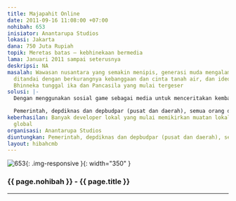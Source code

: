 ```yaml
---
title: Majapahit Online
date: 2011-09-16 11:08:00 +07:00
nohibah: 653
inisiator: Anantarupa Studios
lokasi: Jakarta
dana: 750 Juta Rupiah
topik: Meretas batas – kebhinekaan bermedia
lama: Januari 2011 sampai seterusnya
deskripsi: NA
masalah: Wawasan nusantara yang semakin menipis, generasi muda mengalami krisis identitas,
  ditandai dengan berkurangnya kebanggaan dan cinta tanah air, dan ideologi nasional
  Bhinneka tunggal ika dan Pancasila yang mulai tergeser
solusi: |-
  Dengan menggunakan sosial game sebagai media untuk menceritakan kembali nilai-nilai kebangsaaan, dan menemukan kembali reason detre; kenapa ideologi bhinneka tunggal ika dan pancasila lahir di Nusantara.Di jaman Majapahit pertama kalinya seluruh nusantara bersatu, lahirnya konsep bhinneka tunggal ika dan pancasila, wawasan kebangsaan yang utuh (dengan konsep catur warna, sbg perbandingan di Cina dikenal 4 pilar kebangsaan). Game ini akan dibuat dalam 4 facet sesuai dengan konsep catur warna (facebook game sebagai social hub: brahmana varna, Android game: kshatriya varna, iphone game: vaishya varna, dan Java game: Shudra varna), untuk memaksimalkan jangkauan media ini.

  Pemerintah, depdiknas dan depbudpar (pusat dan daerah), semua orang dengan yang terjangkau internet dan mobile phone, dan pelajar sd – mahasiswa
keberhasilan: Banyak developer lokal yang mulai memikirkan muatan lokal untuk pasar
  global
organisasi: Anantarupa Studios
diuntungkan: Pemerintah, depdiknas dan depbudpar (pusat dan daerah), semua orang dengan yang terjangkau internet dan mobile phone, dan pelajar sd - mahasiswa
layout: hibahcmb
---
```


![653](/static/img/hibahcmb/653.png){: .img-responsive }{: width="350" }

### {{ page.nohibah }} - {{ page.title }}

---
